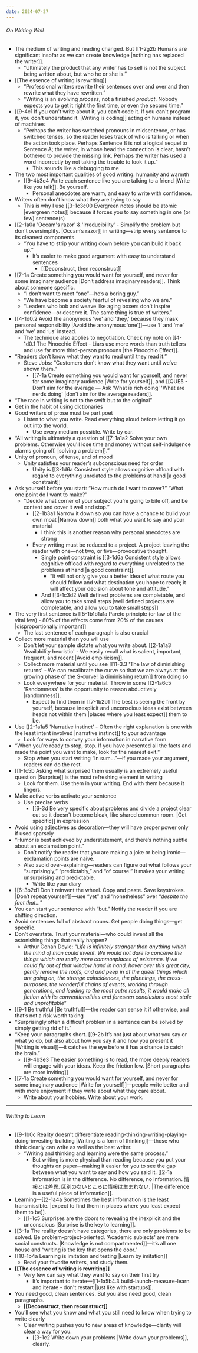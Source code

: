 ```yaml
---
date: 2024-07-27
---
```

###### *On Writing Well*
- The medium of writing and reading changed. But [[1-2g2b Humans are significant insofar as we can create knowledge |nothing has replaced the writer]].
	- “Ultimately the product that any writer has to sell is not the subject being written about, but who he or she is.”
- [[The essence of writing is rewriting]]
	- “Professional writers rewrite their sentences over and over and then rewrite what they have rewritten.”
	- “Writing is an evolving *process*, not a finished *product*. Nobody expects you to get it right the first time, or even the second time.”
- [[9-4c1 If you can't write about it, you can't code it. If you can't program it, you don't understand it. |Writing is coding]] acting on humans instead of machines
	- “Perhaps the writer has switched pronouns in midsentence, or has switched tenses, so the reader loses track of who is talking or when the action took place. Perhaps Sentence B is not a logical sequel to Sentence A; the writer, in whose head the connection is clear, hasn’t bothered to provide the missing link. Perhaps the writer has used a word incorrectly by not taking the trouble to look it up.”
		- This sounds like a debugging to me
- The two most important qualities of good writing: humanity and warmth
	- [[9-4b3e4 Write each sentence like you are talking to a friend |Write like you talk]]. Be yourself.
		- Personal anecdotes are warm, and easy to write with confidence. 
- Writers often don’t know what they are trying to say
	- This is why I use [[3-1c3c00 Evergreen notes should be atomic |evergreen notes]] because it forces you to say something in one (or few) sentence(s)
- [[2-1a0a 'Occam's razor' & 'Irreducibility' - Simplify the problem but don't oversimplify. |Occam’s razor]] in writing—strip every sentence to its cleanest components.
	- “You have to strip your writing down before you can build it back up.”
		- It’s easier to make good argument with easy to understand sentences
			- [[Deconstruct, then reconstruct]]
- [[7-1a Create something you would want for yourself, and never for some imaginary audience |Don’t address imaginary readers]]. Think about someone specific.
	- “I don’t want to meet “one”—he’s a boring guy.”
	- “We have become a society fearful of revealing who we are.”
	- “Leaders who bob and weave like aging boxers don’t inspire confidence—or deserve it. The same thing is true of writers.”
- [[4-1d0.2 Avoid the anonymous 'we' and 'they,' because they mask personal responsibility |Avoid the anonymous ‘one’]]—use ‘I’ and ‘me’ and ‘we’ and ‘us’ instead.
	- The technique also applies to negotiation. Check my note on [[4-1d0.1 The Pinocchio Effect - Liars use more words than truth tellers and use far more third-person pronouns |the Pinocchio Effect]].
- “Readers don’t know what they want to read until they read it.”
	- Steve Jobs: “Customers don’t know what they want until we’ve shown them.”
		- [[7-1a Create something you would want for yourself, and never for some imaginary audience |Write for yourself]], and [[QUE5 - Don’t aim for the average — Ask 'What is rich doing' 'What are nerds doing' |don’t aim for the average readers]].
- “The race in writing is not to the swift but to the original”
- Get in the habit of using dictionaries
- Good writers of prose must be part poet
	- Listen to what you write. Read everything aloud before letting it go out into the world.
		- Use every medium possible. Write by ear.
- “All writing is ultimately a question of [[7-1a1a2 Solve your own problems. Otherwise you'll lose time and money without self-indulgence alarms going off. |solving a problem]].”
- Unity of pronoun, of tense, and of mood
	- Unity satisfies your reader’s subconscious need for order
		- Unity is [[3-1d6a Consistent style allows cognitive offload with regard to everything unrelated to the problems at hand |a good constraint]]
- Ask yourself before you start: “How much do I want to cover?” “What one point do I want to make?”
	- “Decide what corner of your subject you’re going to bite off, and be content and cover it well and stop.”
		- [[2-1b3a1 Narrow it down so you can have a chance to build your own moat |Narrow down]] both what you want to say and your material
			- I think this is another reason why personal anecdotes are strong
		- Every writing must be reduced to a project. A project leaving the reader with one—not two, or five—provocative thought.
			- Single point constraint is [[3-1d6a Consistent style allows cognitive offload with regard to everything unrelated to the problems at hand |a good constraint]].
				- “It will not only give you a better idea of what route you should follow and what destination you hope to reach; it will affect your decision about tone and attitude.”
			- And [[3-1c3d2 Well defined problems are completable, and allow you to take small steps |well defined projects are completable, and allow you to take small steps]]
- The very first sentence is [[5-1b1b1a1a Pareto principle (or law of the vital few) - 80% of the effects come from 20% of the causes |disproportionally important]]
	- The last sentence of each paragraph is also crucial
- Collect more material than you will use
	- Don’t let your sample dictate what you write about. [[2-1a1a3 'Availability heuristic' - We easily recall what is salient, important, frequent, and recent |Avoid empiricism]].
	- Collect more material until you see [[11-3.3 'The law of diminishing returns' - We can recalibrate the curve so that we are always at the growing phase of the S-curve! |a diminishing return]] from doing so
	- Look everywhere for your material. Throw in some [[2-1a6c5 'Randomness' is the opportunity to reason abductively |randomness]]. 
		- Expect to find them in [[7-1b2b1 The best is seeing the front by yourself, because inexplicit and unconscious ideas exist between heads not within them |places where you least expect]] them to be.
- Use [[2-1a1a5 'Narrative instinct' - Often the right explanation is one with the least intent involved |narrative instinct]] to your advantage
	- Look for ways to convey your information in narrative form
- “When you’re ready to stop, stop. If you have presented all the facts and made the point you want to make, look for the nearest exit.”
	- Stop when you start writing “In sum…”—if you made your argument, readers can do the rest.
- [[1-1c5b Asking what surprised them usually is an extremely useful question |Surprise]] is the most refreshing element in writing
	- Look for them. Use them in your writing. End with them because it lingers.
- Make active verbs activate your sentence
	- Use precise verbs
		- [[6-3d Be very specific about problems and divide a project clear cut so it doesn't become bleak, like shared common room. |Get specific]] in expression
- Avoid using adjectives as decoration—they will have proper power only if used sparsely
- “Humor is best achieved by understatement, and there’s nothing subtle about an exclamation point.”
	- Don’t notify the reader that you are making a joke or being ironic—exclamation points are naive.
	- Also avoid over-explaining—readers can figure out what follows your “surprisingly,” ”predictably,” and “of course.” It makes your writing unsurprising and predictable.
		- Write like your diary
- [[6-3b2d1 Don't reinvent the wheel. Copy and paste. Save keystrokes. |Don’t repeat yourself]]—use “yet” and ”nonetheless” over “*despite the fact that…*”
- You can start your sentence with “but." Notify the reader if you are shifting direction.
- Avoid sentences full of abstract nouns. Get people doing things—get specific.
- Don’t overstate. Trust your material—who could invent all the astonishing things that really happen?
	- Arthur Conan Doyle: “*Life is infinitely stranger than anything which the mind of man could invent. We would not dare to conceive the things which are really mere commonplaces of existence. If we could fly out of that window hand in hand, hover over this great city, gently remove the roofs, and and peep in at the queer things which are going on, the strange coincidences, the plannings, the cross-purposes, the wonderful chains of events, working through generations, and leading to the most outre results, it would make all fiction with its conventionalities and foreseen conclusions most stale and unprofitable*”
- [[9-1 Be truthful |Be truthful]]—the reader can sense it if otherwise, and that’s not a risk worth taking
- “Surprisingly often a difficult problem in a sentence can be solved by simply getting rid of it.”
- “Keep your paragraphs short. [[9-2b It’s not just about what you say or what yo do, but also about how you say it and how you present it |Writing is visual]]—it catches the eye before it has a chance to catch the brain.”
	- [[9-4b3e3 The easier something is to read, the more deeply readers will engage with your ideas. Keep the friction low. |Short paragraphs are more inviting]]
- [[7-1a Create something you would want for yourself, and never for some imaginary audience |Write for yourself]]—people write better and with more enjoyment if they write about what they care about.
	- Write about your hobbies. Write about your work.

---
###### Writing to Learn
- [[9-1b0c Reality doesn't differentiate reading-thinking-writing-playing-doing-investing-building |Writing is a form of thinking]]—those who think clearly can write as well as the best writer.
	- “Writing and thinking and learning were the same process.”
		- But writing is more physical than reading because you put your thoughts on paper—making it easier for you to see the gap between what you want to say and how you said it. [[2-1a Information is in the difference. No difference, no information. 情報とは差異. 区別のないところに情報は生まれない. |The difference is a useful piece of information]].
- Learning—[[2-1a4a Sometimes the best information is the least transmissible. |expect to find them in places where you least expect them to be]].
	- [[1-1c5 Surprises are the doors to revealing the inexplicit and the unconscious |Surprise is the key to learning]].
- [[3-1a The reality doesn’t have categories, there are only problems to be solved. Be problem-project-oriented. 'Academic subjects' are mere social constructs. |Knowledge is not compartmented]]—it’s all one house and “writing is the key that opens the door."
- [[10-1b4a Learning is imitation and testing |Learn by imitation]] 
	- Read your favorite writers, and study them.
- **[[The essence of writing is rewriting]]**
	- Very few can say what they want to say on their first try
		- It’s important to iterate—[[1-1a5b4.3 build-launch-measure-learn and iterate - don't restart |just like with startups]].
- You need good, clean sentences. But you also need good, clean paragraphs.
	- **[[Deconstruct, then reconstruct]]**
- You’ll see what you know and what you still need to know when trying to write clearly
	- Clear writing pushes you to new areas of knowledge—clarity will clear a way for you.
		- [[3-1c2 Write down your problems |Write down your problems]], clearly.
